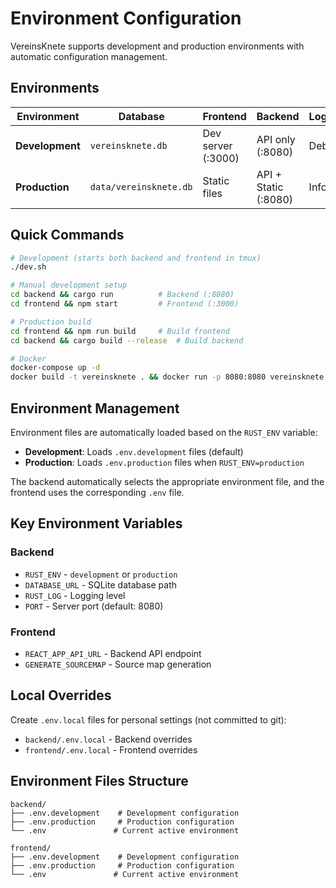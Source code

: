 # Environment Configuration

VereinsKnete supports development and production environments with automatic configuration management.

## Environments

| Environment | Database | Frontend | Backend | Logging |
|-------------|----------|----------|---------|---------|
| **Development** | `vereinsknete.db` | Dev server (:3000) | API only (:8080) | Debug |
| **Production** | `data/vereinsknete.db` | Static files | API + Static (:8080) | Info |

## Quick Commands

```bash
# Development (starts both backend and frontend in tmux)
./dev.sh

# Manual development setup
cd backend && cargo run          # Backend (:8080)
cd frontend && npm start         # Frontend (:3000)

# Production build
cd frontend && npm run build     # Build frontend
cd backend && cargo build --release  # Build backend

# Docker
docker-compose up -d                                                    # Development
docker build -t vereinsknete . && docker run -p 8080:8080 vereinsknete  # Production
```

## Environment Management

Environment files are automatically loaded based on the `RUST_ENV` variable:

- **Development**: Loads `.env.development` files (default)
- **Production**: Loads `.env.production` files when `RUST_ENV=production`

The backend automatically selects the appropriate environment file, and the frontend uses the corresponding `.env` file.

## Key Environment Variables

### Backend
- `RUST_ENV` - `development` or `production`
- `DATABASE_URL` - SQLite database path
- `RUST_LOG` - Logging level
- `PORT` - Server port (default: 8080)

### Frontend  
- `REACT_APP_API_URL` - Backend API endpoint
- `GENERATE_SOURCEMAP` - Source map generation

## Local Overrides

Create `.env.local` files for personal settings (not committed to git):
- `backend/.env.local` - Backend overrides
- `frontend/.env.local` - Frontend overrides

## Environment Files Structure

```
backend/
├── .env.development    # Development configuration
├── .env.production     # Production configuration  
└── .env               # Current active environment

frontend/
├── .env.development    # Development configuration
├── .env.production     # Production configuration
└── .env               # Current active environment
```
